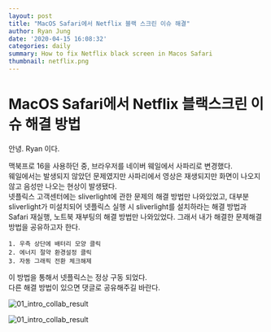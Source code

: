 ```yaml
---
layout: post
title: "MacOS Safari에서 Netflix 블랙 스크린 이슈 해결"
author: Ryan Jung
date: '2020-04-15 16:08:32'
categories: daily
summary: How to fix Netflix black screen in Macos Safari
thumbnail: netflix.png
---
```


# MacOS Safari에서 Netflix 블랙스크린 이슈 해결 방법

안녕. Ryan 이다.  
  
맥북프로 16을 사용하던 중, 브라우저를 네이버 웨일에서 사파리로 변경했다.  
웨일에서는 발생되지 않았던 문제였지만 사파리에서 영상은 재생되지만 화면이 나오지 않고 음성만 나오는 현상이 발생됐다.  
넷플릭스 고객센터에는 sliverlight에 관한 문제의 해결 방법만 나와있었고, 대부분 sliverlight가 미설치되어 넷플릭스 실행 시 sliverlight를 설치하라는 해결 방법과 Safari 재실행, 노트북 재부팅의 해결 방법만 나와있었다. 그래서 내가 해결한 문제해결 방법을 공유하고자 한다.

```
1. 우측 상단에 배터리 모양 클릭
2. 에너지 절약 환경설정 클릭
3. 자동 그래픽 전환 체크해제
```

이 방법을 통해서 넷플릭스는 정상 구동 되었다.  
다른 해결 방법이 있으면 댓글로 공유해주길 바란다.  

![01_intro_collab_result](https://94juho.github.io/assets/img/fastai_result/01_intro_collab_result.png)

![01_intro_collab_result](https://94juho.github.io/assets/img/fastai_result/01_intro_collab_result.png)

